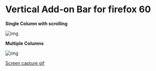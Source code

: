 # Vertical Add-on Bar for firefox 60


**Single Column with scrolling**

![img](https://imgur.com/XReR5hD)

**Multiple Columns**

![img](https://imgur.com/ViDnQcc)

[Screen capture gif](/)
